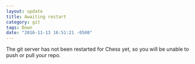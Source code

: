 ```yaml
---
layout: update
title: Awaiting restart
category: git
tags: Down
date: "2016-11-13 16:51:21 -0500"
---
```


The git server has not been restarted for Chess yet, so you will be unable to push or pull your repo.
